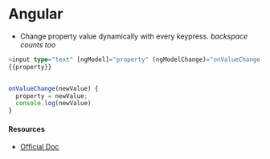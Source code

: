 # Angular



* Change property value dynamically with every keypress. _backspace counts too_

```typescript
<input type="text" [ngModel]="property" (ngModelChange)="onValueChange($event)" />
{{property}}


onValueChange(newValue) {
  property = newValue;
  console.log(newValue)
}
```

#### Resources

* [Official Doc](https://angular.io/docs)

